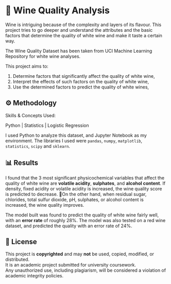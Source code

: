 # 🍷 Wine Quality Analysis 

Wine is intriguing because of the complexity and layers of its flavour. This project tries to go deeper and understand the attributes and the basic factors that determine the quality of white wine and make it taste a certain way.

The Wine Quality Dataset has been taken from UCI Machine Learning Repository for white wine analyses.

This project aims to:

1. Determine factors that significantly affect the quality of white wine,
2. Interpret the effects of such factors on the quality of white wine,
3. Use the determined factors to predict the quality of white wines,



## ⚙️ Methodology

Skills & Concepts Used:

Python    |    Statistics    |   Logistic Regression

I used Python to analyze this dataset, and Jupyter Notebook as my environment. The libraries I used were `pandas`, `numpy`, `matplotlib`, `statistics`, `scipy` and `sklearn`.


## 📊 Results

I found that the 3 most significant physicochemical variables that affect the quality of white wine are **volatile acidity**, **sulphates**, and **alcohol content**.
If density, fixed acidity or volatile acidity is increased, the wine quality score is predicted to decrease. On the other hand, when residual sugar, chlorides, total sulfur dioxide, pH, sulphates, or alcohol content is increased, the wine quality improves.

The model built was found to predict the quality of white wine fairly well, with an **error rate** of roughly 28%. The model was also tested on a red wine dataset, and predicted the quality with an error rate of 24%.

## 📜 License
This project is **copyrighted** and may **not** be used, copied, modified, or distributed.  
It is an academic project submitted for university coursework.  
Any unauthorized use, including plagiarism, will be considered a violation of academic integrity policies.  
